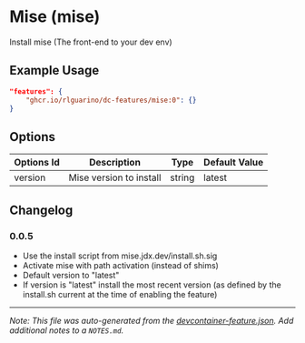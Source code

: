
# Mise (mise)

Install mise (The front-end to your dev env)

## Example Usage

```json
"features": {
    "ghcr.io/rlguarino/dc-features/mise:0": {}
}
```

## Options

| Options Id | Description | Type | Default Value |
|-----|-----|-----|-----|
| version | Mise version to install | string | latest |

## Changelog

### 0.0.5

- Use the install script from mise.jdx.dev/install.sh.sig
- Activate mise with path activation (instead of shims)
- Default version to "latest"
- If version is "latest" install the most recent version (as defined by the install.sh current at the time of enabling the feature)

---

_Note: This file was auto-generated from the [devcontainer-feature.json](https://github.com/rlguarino/dc-features/blob/main/src/mise/devcontainer-feature.json).  Add additional notes to a `NOTES.md`._
